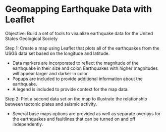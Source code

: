 # Geomapping Earthquake Data with Leaflet

Objective:  Build a set of tools to visualize earthquake data for the United States Geological Society

Step 1:  Create a map using Leaflet that plots all of the earthquakes from the USGS data set based on the longitude and latitude.
* Data markers are incorporated to reflect the magnitude of the earthquake in their size and color. Earthquakes with higher magnitudes will appear larger and darker in color.
* Popups are included to provide additional information about the earthquake.
* A legend is included to provide context for the map data.


Step 2:  Plot a second data set on the map to illustrate the relationship between tectonic plates and seismic activity. 
* Several base maps options are provided as well as separate overlays for the earthquakes and faultlines that can be turned on and off independently.
